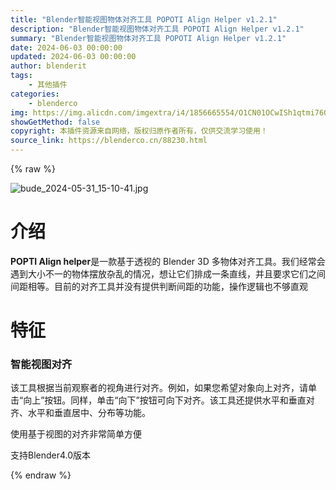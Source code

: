 ```yaml
---
title: "Blender智能视图物体对齐工具 POPOTI Align Helper v1.2.1"
description: "Blender智能视图物体对齐工具 POPOTI Align Helper v1.2.1"
summary: "Blender智能视图物体对齐工具 POPOTI Align Helper v1.2.1"
date: 2024-06-03 00:00:00
updated: 2024-06-03 00:00:00
author: blenderit
tags: 
    - 其他插件
categories:
    - blenderco
img: https://img.alicdn.com/imgextra/i4/1856665554/O1CN01OCwISh1qtmi760wDb_!!1856665554.jpg
showGetMethod: false
copyright: 本插件资源来自网络，版权归原作者所有，仅供交流学习使用！
source_link: https://blenderco.cn/88230.html
---
```


{% raw %}
<p><img src="https://img.alicdn.com/imgextra/i4/1856665554/O1CN01OCwISh1qtmi760wDb_!!1856665554.jpg" alt="bude_2024-05-31_15-10-41.jpg"></p><h1>介绍</h1><p><b>POPTI Align helper</b>是一款基于透视的 Blender 3D 多物体对齐工具。我们经常会遇到大小不一的物体摆放杂乱的情况，想让它们排成一条直线，并且要求它们之间间距相等。目前的对齐工具并没有提供判断间距的功能，操作逻辑也不够直观</p><h1>特征</h1><h3>智能视图对齐</h3><p>该工具根据当前观察者的视角进行对齐。例如，如果您希望对象向上对齐，请单击“向上”按钮。同样，单击“向下”按钮可向下对齐。该工具还提供水平和垂直对齐、水平和垂直居中、分布等功能。</p><p>使用基于视图的对齐非常简单方便</p><p>支持Blender4.0版本</p>
<div style="display: none">blenderco</div>
{% endraw %}